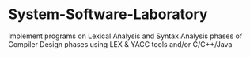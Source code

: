 # System-Software-Laboratory
Implement programs on  Lexical Analysis and Syntax Analysis phases of Compiler Design phases using LEX & YACC tools and/or C/C++/Java 
